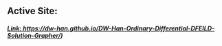 ## Active Site:
##### [Link: ](https://dw-han.github.io/DW-Han-Ordinary-Differential-DFEILD-Solution-Grapher/)https://dw-han.github.io/DW-Han-Ordinary-Differential-DFEILD-Solution-Grapher/)
